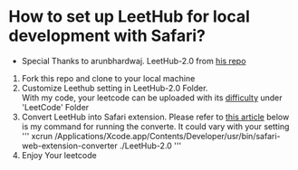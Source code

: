 # How to set up LeetHub for local development with Safari?

- Special Thanks to arunbhardwaj. LeetHub-2.0 from <a href="https://github.com/arunbhardwaj/LeetHub-2.0">his repo</a>
<ol>
  <li>Fork this repo and clone to your local machine</li>
  <li>Customize Leethub setting in LeetHub-2.0 Folder. <br> With my code, your leetcode can be uploaded with its <u>difficulty</u> under 'LeetCode' Folder</li>
  <li>Convert LeetHub into Safari extension. Please refer to <a href="https://developer.apple.com/documentation/safariservices/safari_web_extensions/converting_a_web_extension_for_safari">this article</a>
  below is my command for running the converte. It could vary with your setting
  '''
  xcrun /Applications/Xcode.app/Contents/Developer/usr/bin/safari-web-extension-converter ./LeetHub-2.0
  '''
  </li>
  <li>Enjoy Your leetcode</li>
</ol>
